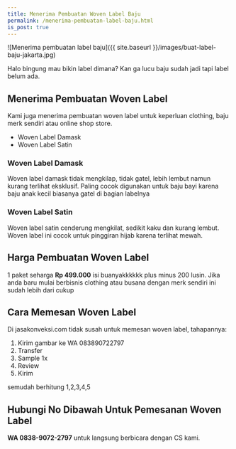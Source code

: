 ```yaml
---
title: Menerima Pembuatan Woven Label Baju
permalink: /menerima-pembuatan-label-baju.html
is_post: true
---
```

![Menerima pembuatan label baju]({{ site.baseurl }}/images/buat-label-baju-jakarta.jpg)

Halo bingung mau bikin label dimana? Kan ga lucu baju sudah jadi tapi label belum ada.

## Menerima Pembuatan Woven Label
Kami juga menerima pembuatan woven label untuk keperluan clothing, baju merk sendiri atau online shop store.
- Woven Label Damask
- Woven Label Satin

### Woven Label Damask
Woven label damask tidak mengkilap, tidak gatel, lebih lembut namun kurang terlihat eksklusif. Paling cocok digunakan untuk baju bayi karena baju anak kecil biasanya gatel di bagian labelnya

### Woven Label Satin
Woven label satin cenderung mengkilat, sedikit kaku dan kurang lembut. Woven label ini cocok untuk pinggiran hijab karena terlihat mewah.

## Harga Pembuatan Woven Label
1 paket seharga **Rp 499.000** isi buanyakkkkkk plus minus 200 lusin. Jika anda baru mulai berbisnis clothing atau busana dengan merk sendiri ini sudah lebih dari cukup

## Cara Memesan Woven Label
Di jasakonveksi.com tidak susah untuk memesan woven label, tahapannya:
1. Kirim gambar ke WA 083890722797
2. Transfer
3. Sample 1x
4. Review
5. Kirim

semudah berhitung 1,2,3,4,5

## Hubungi No Dibawah Untuk Pemesanan Woven Label
**WA 0838-9072-2797** untuk langsung berbicara dengan CS kami.

<script>
  function getNotif(){
    var xtext = "Harga paket minimum woven label Rp 550.000<br>Qty 400 lusin, proses produksi 7 hari";
    var xlink = '';
    return xtext+xlink;
  }
</script>
